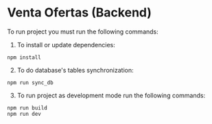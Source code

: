 # Venta Ofertas (Backend)

To run project you must run the following commands:

1. To install or update dependencies:
```
npm install
```

2. To do database's tables synchronization:
```
npm run sync_db
```

3. To run project as development mode run the following commands:
```
npm run build
npm run dev
```